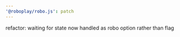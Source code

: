 ```yaml
---
'@roboplay/robo.js': patch
---
```


refactor: waiting for state now handled as robo option rather than flag
